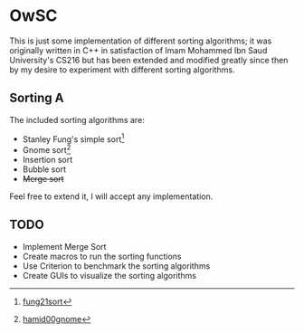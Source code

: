 # OwSC

This is just some implementation of different sorting algorithms; it was originally written in C++ in satisfaction of Imam Mohammed Ibn Saud University's CS216 but has been extended and modified greatly since then by my desire to experiment with different sorting algorithms.

## Sorting A
The included sorting algorithms are:

- Stanley Fung's simple sort[^1]
- Gnome sort[^2]
- Insertion sort
- Bubble sort
- ~~Merge sort~~

Feel free to extend it, I will accept any implementation.

[^1]: [fung21sort](bibliography.bib)
[^2]: [hamid00gnome](bibliography.bib)

## TODO

- Implement Merge Sort
- Create macros to run the sorting functions
- Use Criterion to benchmark the sorting algorithms
- Create GUIs to visualize the sorting algorithms
